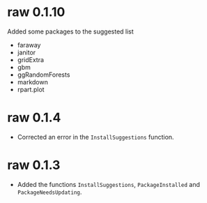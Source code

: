 # raw 0.1.10

Added some packages to the suggested list
  * faraway
  * janitor
  * gridExtra
  * gbm
  * ggRandomForests
  * markdown
  * rpart.plot


# raw 0.1.4

* Corrected an error in the `InstallSuggestions` function.

# raw 0.1.3

* Added the functions `InstallSuggestions`, `PackageInstalled` and `PackageNeedsUpdating`.


